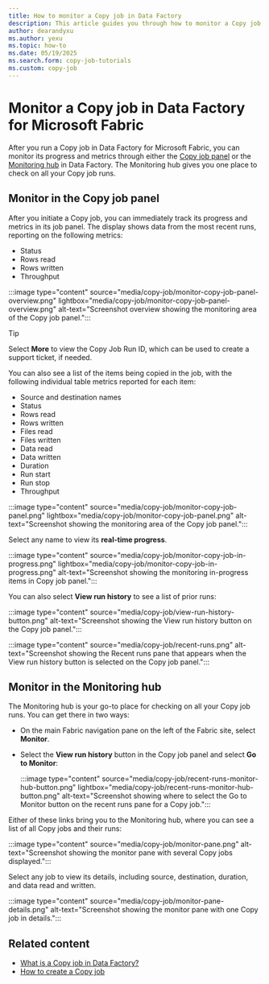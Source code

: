```yaml
---
title: How to monitor a Copy job in Data Factory
description: This article guides you through how to monitor a Copy job from either the Copy job panel or the Monitoring hub in Data Factory in Microsoft Fabric.
author: dearandyxu
ms.author: yexu
ms.topic: how-to
ms.date: 05/19/2025
ms.search.form: copy-job-tutorials 
ms.custom: copy-job
---
```


# Monitor a Copy job in Data Factory for Microsoft Fabric

After you run a Copy job in Data Factory for Microsoft Fabric, you can monitor its progress and metrics through either the [Copy job panel](#monitor-in-the-copy-job-panel) or the [Monitoring hub](#monitor-in-the-monitoring-hub) in Data Factory. The Monitoring hub gives you one place to check on all your Copy job runs.

## Monitor in the Copy job panel

After you initiate a Copy job, you can immediately track its progress and metrics in its job panel. The display shows data from the most recent runs, reporting on the following metrics:

- Status
- Rows read
- Rows written
- Throughput

:::image type="content" source="media/copy-job/monitor-copy-job-panel-overview.png" lightbox="media/copy-job/monitor-copy-job-panel-overview.png" alt-text="Screenshot overview showing the monitoring area of the Copy job panel.":::

>[!TIP]
>Select **More** to view the Copy Job Run ID, which can be used to create a support ticket, if needed.

You can also see a list of the items being copied in the job, with the following individual table metrics reported for each item:

- Source and destination names
- Status
- Rows read
- Rows written
- Files read
- Files written
- Data read
- Data written
- Duration
- Run start
- Run stop
- Throughput

:::image type="content" source="media/copy-job/monitor-copy-job-panel.png" lightbox="media/copy-job/monitor-copy-job-panel.png" alt-text="Screenshot showing the monitoring area of the Copy job panel.":::

Select any name to view its **real-time progress**.

:::image type="content" source="media/copy-job/monitor-copy-job-in-progress.png" lightbox="media/copy-job/monitor-copy-job-in-progress.png" alt-text="Screenshot showing the monitoring in-progress items in Copy job panel.":::

You can also select **View run history** to see a list of prior runs:

:::image type="content" source="media/copy-job/view-run-history-button.png" alt-text="Screenshot showing the View run history button on the Copy job panel.":::

:::image type="content" source="media/copy-job/recent-runs.png" alt-text="Screenshot showing the Recent runs pane that appears when the View run history button is selected on the Copy job panel.":::

## Monitor in the Monitoring hub

The Monitoring hub is your go-to place for checking on all your Copy job runs. You can get there in two ways:

- On the main Fabric navigation pane on the left of the Fabric site, select **Monitor**.

- Select the **View run history** button in the Copy job panel and select **Go to Monitor**:

   :::image type="content" source="media/copy-job/recent-runs-monitor-hub-button.png" lightbox="media/copy-job/recent-runs-monitor-hub-button.png" alt-text="Screenshot showing where to select the Go to Monitor button on the recent runs pane for a Copy job.":::

Either of these links bring you to the Monitoring hub, where you can see a list of all Copy jobs and their runs:

:::image type="content" source="media/copy-job/monitor-pane.png" alt-text="Screenshot showing the monitor pane with several Copy jobs displayed.":::

Select any job to view its details, including source, destination, duration, and data read and written.

:::image type="content" source="media/copy-job/monitor-pane-details.png" alt-text="Screenshot showing the monitor pane with one Copy job in details.":::

## Related content

- [What is a Copy job in Data Factory?](what-is-copy-job.md)
- [How to create a Copy job](create-copy-job.md)
